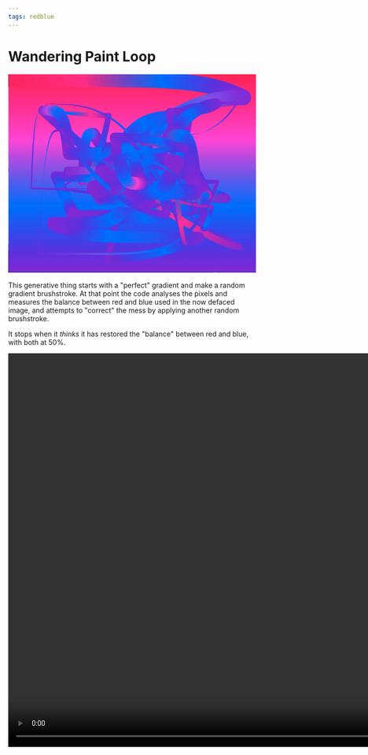 ```yaml
---
tags: redblue
---
```


# Wandering Paint Loop

![Wandering](index.png)

This generative thing starts with a "perfect" gradient and make a random gradient brushstroke. At that point the code analyses the pixels and measures the balance between red  and blue used in the now defaced image, and attempts to "correct" the mess by applying another random brushstroke. 

It stops when it *thinks* it has restored the "balance" between red and blue, with both at 50%.

<video width="1000" height="800" controls>
  <source src="gradient.mp4" type="video/mp4">
    Your browser does not support the video tag.
</video>


